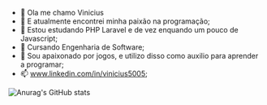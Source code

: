 - 👋 Ola me chamo Vinicius
- 👀 E atualmente encontrei minha paixão na programação;
- 🌱 Estou estudando PHP Laravel e de vez enquando um pouco de Javascript;
- 📖 Cursando Engenharia de Software;
- 💞️ Sou apaixonado por jogos, e utilizo disso como auxilio para aprender a programar;
- 📫 www.linkedin.com/in/vinicius5005;

![Anurag's GitHub stats](https://github-readme-stats.vercel.app/api?username=vinicius5005&show_icons=true&theme=dark)


<!---
vinicius5005/vinicius5005 is a ✨ special ✨ repository because its `README.md` (this file) appears on your GitHub profile.
You can click the Preview link to take a look at your changes.
--->
